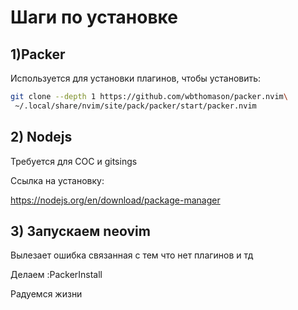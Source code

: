 # Шаги по установке

## 1)Packer

Используется для установки плагинов, чтобы установить:

```bash
git clone --depth 1 https://github.com/wbthomason/packer.nvim\
 ~/.local/share/nvim/site/pack/packer/start/packer.nvim
 ```

## 2) Nodejs

Требуется для COC и gitsings

Ссылка на установку:

https://nodejs.org/en/download/package-manager

## 3) Запускаем neovim

Вылезает ошибка связанная с тем что нет плагинов и тд

Делаем :PackerInstall

Радуемся жизни
